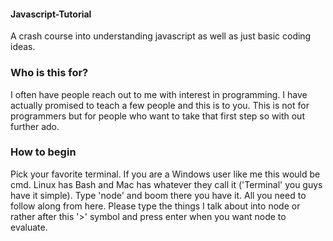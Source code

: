 #### Javascript-Tutorial
A crash course into understanding javascript as well as just basic coding ideas.

### Who is this for?
  I often have people reach out to me with interest in programming. I have actually promised to teach a few people and
this is to you. This is not for programmers but for people who want to take that first step so with out further ado.

### How to begin
  Pick your favorite terminal. If you are a Windows user like me this would be cmd. Linux has Bash and Mac has whatever
they call it ('Terminal' you guys have it simple). Type 'node' and boom there you have it. All you need to follow
along from here. Please type the things I talk about into node or rather after this '>' symbol and press enter when
you want node to evaluate.

